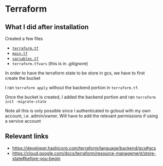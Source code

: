 # Terraform

## What I did after installation

Created a few files
- [`terraform.tf`](terraform.tf)
- [`main.tf`](main.tf)
- [`variables.tf`](variables.tf)
- `terraform.tfvars` (this is in .gitignore)

In order to have the terraform state to be store in gcs, we have to first create the bucket

I ran `terraform apply` without the backend portion in `terraform.tf`.

Once the bucket is created, I added the backend portion and ran `terraform init -migrate-state`

Note all this is only possible since I authenticated to gcloud with my own account, i.e. admin/owner. Will have to add the relevant permissions if using a service account

## Relevant links
- https://developer.hashicorp.com/terraform/language/backend/gcs#gcs
- https://cloud.google.com/docs/terraform/resource-management/store-state#before-you-begin